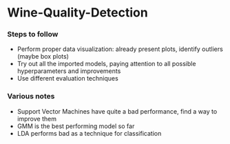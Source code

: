 # Wine-Quality-Detection

### Steps to follow
* Perform proper data visualization: already present plots, identify outliers (maybe box plots)
* Try out all the imported models, paying attention to all possible hyperparameters and improvements
* Use different evaluation techniques

### Various notes
* Support Vector Machines have quite a bad performance, find a way to improve them
* GMM is the best performing model so far
* LDA performs bad as a technique for classification





